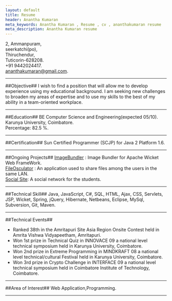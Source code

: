 ```yaml
---
layout: default
title: Resume
header: Anantha Kumaran
meta_keywords: Anantha Kumaran , Resume , cv , ananthakumaran resume
meta_description: Anantha Kumaran resume
---
```



2, Ammanpuram,  
seerkatchi(po),  
Thiruchendur,  
Tuticorin-628208.  
+91 9442024417.  
ananthakumaran@gmail.com.     

--------------------

##Objective##
I wish to find a position that will allow me to develop experience using my educational background. I am seeking new challenges to broaden my areas of expertise and to use my skills to the best of my ability in a team-oriented workplace.  

--------------------
 
##Education##
BE Computer Science and Engineering(expected 05/10).  
Karunya University, Coimbatore.   
Percentage: 82.5 %.  

--------------------

##Certification##
Sun Certified Programmer (SCJP) for Java 2 Platform 1.6.  


--------------------

##Ongoing Projects##
[ImageBundler](http://ananthakumaran.github.com/imagebundler-wicket "ImageBundler for Apache Wicket") : Image Bundler for Apache Wicket Web FrameWork.  
[FileOsculator](http://fileosculator.kenai.com "An application used to share files among the users in the same LAN") : An application used to share files among the users in the same LAN.  
[Social Site](http://github.com/ananthakumaran/socialsite "A social network for the students"): A social network for the students.  

--------------------
 
 
##Technical Skill##
Java, JavaScript, C#, SQL, HTML, Ajax, CSS, Servlets, JSP, Wicket, Spring, jQuery, Hibernate, Netbeans, Eclipse, MySql, Subversion, Git, Maven.

--------------------

 
##Technical Events##
*    Ranked 38th in the Amritapuri Site Asia Region Onsite Contest held in Amrita Vishwa Vidyapeetham, Amritapuri.   
*    Won 1st prize in Technical Quiz in INNOVACE 09 a national level technical symposium held in Karunya University, Coimbatore.  
*    Won 2nd prize in Extreme Programming in MINDKRAFT 08 a national level technical/cultural Festival held in Karunya University, Coimbatore.  
*    Won 3rd prize in Crypto Challenge in INTERFACE 09 a national level technical symposium held in Coimbatore Institute of Technology, Coimbatore.  


--------------------
 
##Area of Interest##
Web Application,Programming.  

--------------------
